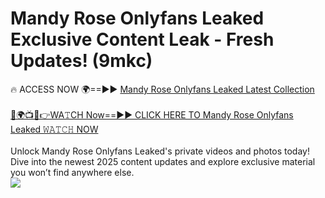 # Mandy Rose Onlyfans Leaked Exclusive Content Leak - Fresh Updates! (9mkc)

🔥 ACCESS NOW 🌍==►► <a href="https://tinyurl.com/kvy9nzfs" rel="nofollow">Mandy Rose Onlyfans Leaked Latest Collection</a>
<br><br>
[🔴🌍📺📱👉WA𝚃CH Now==►► CLICK HERE TO Mandy Rose Onlyfans Leaked 𝚆𝙰𝚃𝙲𝙷 NOW](https://tinyurl.com/kvy9nzfs)
<br><br>
Unlock Mandy Rose Onlyfans Leaked's private videos and photos today! Dive into the newest 2025 content updates and explore exclusive material you won’t find anywhere else.
<br>
<a href="https://tinyurl.com/kvy9nzfs" rel="nofollow" data-target="animated-image.originalLink"><img src="https://camo.githubusercontent.com/8a4f000d20f83aca3bf7ec5f350d767afa0574a8a352519fd8cfa583a6f93a33/68747470733a2f2f692e696d6775722e636f6d2f644a486b345a712e676966" data-canonical-src="https://i.imgur.com/dJHk4Zq.gif" style="max-width: 100%; display: inline-block;" data-target="animated-image.originalImage"></a>
<br>
